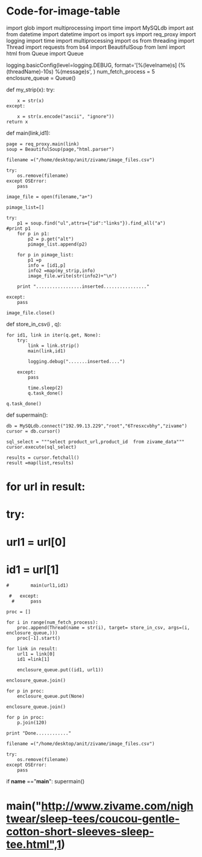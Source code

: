 Code-for-image-table
====================


import glob
import multiprocessing
import time
import MySQLdb
import ast
from datetime import datetime
import os
import sys
import req_proxy
import logging
import time
import multiprocessing
import os
from threading import Thread
import requests
from bs4 import BeautifulSoup
from lxml import html
from Queue import Queue

logging.basicConfig(level=logging.DEBUG, format='[%(levelname)s] (%(threadName)-10s) %(message)s', )
num_fetch_process = 5
enclosure_queue = Queue()

def my_strip(x):
    try:
       
        x = str(x)
    except:
      
        x = str(x.encode("ascii", "ignore"))
    return x




def main(link,id1):
      
    page = req_proxy.main(link)
    soup = BeautifulSoup(page,"html.parser")

    filename =("/home/desktop/anit/zivame/image_files.csv")
    
    try:
        os.remove(filename)
    except OSError:
        pass

    image_file = open(filename,"a+")

    pimage_list=[]
    
    try:
        p1 = soup.find("ul",attrs={"id":"links"}).find_all("a")
    #print p1
        for p in p1:
            p2 = p.get("alt")
            pimage_list.append(p2)
   
        for p in pimage_list:
            p1 =p
            info = [id1,p]
            info2 =map(my_strip,info)
            image_file.write(str(info2)+"\n")

        print ".................inserted................"
         
    except:
        pass

    image_file.close()

def store_in_csv(i , q):
    
    for id1, link in iter(q.get, None):
        try:
            link = link.strip()
            main(link,id1)
            
            logging.debug(".......inserted....")
            
        except:
            pass

            time.sleep(2)
            q.task_done()

    q.task_done()

def supermain():
    

    db = MySQLdb.connect("192.99.13.229","root","6Tresxcvbhy","zivame")
    cursor = db.cursor()

    sql_select = """select product_url,product_id  from zivame_data"""
    cursor.execute(sql_select)

    results = cursor.fetchall()
    result =map(list,results)
 #   for url in result:
 #       try:
  #          url1 = url[0]
   #         id1 = url[1]
    #        main(url1,id1)
       
     #   except:
      #      pass

    proc = []
     
    for i in range(num_fetch_process):
        proc.append(Thread(name = str(i), target= store_in_csv, args=(i, enclosure_queue,)))
        proc[-1].start()
    
    for link in result:
        url1 = link[0]
        id1 =link[1]

        enclosure_queue.put((id1, url1))

    enclosure_queue.join()

    for p in proc:
        enclosure_queue.put(None) 
    
    enclosure_queue.join()

    for p in proc:
        p.join(120)

    print "Done............" 
         
    filename =("/home/desktop/anit/zivame/image_files.csv")

    try:
        os.remove(filename)
    except OSError:
        pass




if __name__ =="__main__":
    supermain()
#    main("http://www.zivame.com/nightwear/sleep-tees/coucou-gentle-cotton-short-sleeves-sleep-tee.html",1)
